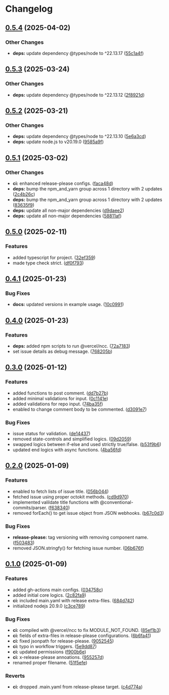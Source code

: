 # Changelog

## [0.5.4](https://github.com/hwakabh/semantic-issue-action/compare/v0.5.3...v0.5.4) (2025-04-02)


### Other Changes

* **deps:** update dependency @types/node to ^22.13.17 ([55c1a4f](https://github.com/hwakabh/semantic-issue-action/commit/55c1a4f4ea205f18569c3e5eade8aab94a89ebfc))

## [0.5.3](https://github.com/hwakabh/semantic-issue-action/compare/v0.5.2...v0.5.3) (2025-03-24)


### Other Changes

* **deps:** update dependency @types/node to ^22.13.12 ([2f8921d](https://github.com/hwakabh/semantic-issue-action/commit/2f8921d0394b523b36f5a536ae0ed70cf3c3f4a8))

## [0.5.2](https://github.com/hwakabh/semantic-issue-action/compare/v0.5.1...v0.5.2) (2025-03-21)


### Other Changes

* **deps:** update dependency @types/node to ^22.13.10 ([5e6a3cd](https://github.com/hwakabh/semantic-issue-action/commit/5e6a3cd4c79b6408bcaea90d047e5fa8c5ed03ad))
* **deps:** update node.js to v20.19.0 ([9585a9f](https://github.com/hwakabh/semantic-issue-action/commit/9585a9fff223bd574a5513421066d151881377e1))

## [0.5.1](https://github.com/hwakabh/semantic-issue-action/compare/v0.5.0...v0.5.1) (2025-03-02)


### Other Changes

* **ci:** enhanced release-please configs. ([faca48d](https://github.com/hwakabh/semantic-issue-action/commit/faca48df83f0ccdf9c831a3714e2b958e92ef863))
* **deps:** bump the npm_and_yarn group across 1 directory with 2 updates ([2c4b26c](https://github.com/hwakabh/semantic-issue-action/commit/2c4b26c0a2635f96b0706d533b628f7fc5d7b573))
* **deps:** bump the npm_and_yarn group across 1 directory with 2 updates ([83635f9](https://github.com/hwakabh/semantic-issue-action/commit/83635f98b5872344a88e7b1102d00b8e4f9dbe35))
* **deps:** update all non-major dependencies ([d9daee2](https://github.com/hwakabh/semantic-issue-action/commit/d9daee23023bdefde0f0d12f60b6a5b24ad8c5c3))
* **deps:** update all non-major dependencies ([58811af](https://github.com/hwakabh/semantic-issue-action/commit/58811af7815a76b76242b456d4dd3a861015ea1c))

## [0.5.0](https://github.com/hwakabh/semantic-issue-action/compare/v0.4.1...v0.5.0) (2025-02-11)


### Features

* added typescript for project. ([32ef359](https://github.com/hwakabh/semantic-issue-action/commit/32ef3595622ffbded94eb3f5c8a89e2226ee9889))
* made type check strict. ([df0f793](https://github.com/hwakabh/semantic-issue-action/commit/df0f79349649e42403c098ca5b99500349d995ca))

## [0.4.1](https://github.com/hwakabh/semantic-issue-action/compare/v0.4.0...v0.4.1) (2025-01-23)


### Bug Fixes

* **docs:** updated versions in example usage. ([10c0991](https://github.com/hwakabh/semantic-issue-action/commit/10c0991dd1c47abe013bfaddbb7c7daa6c63428b))

## [0.4.0](https://github.com/hwakabh/semantic-issue-action/compare/v0.3.0...v0.4.0) (2025-01-23)


### Features

* **deps:** added npm scripts to run @vercel/ncc. ([72a7183](https://github.com/hwakabh/semantic-issue-action/commit/72a71831467f85e79415768a22101b5fdaed6716))
* set issue details as debug message. ([768205b](https://github.com/hwakabh/semantic-issue-action/commit/768205b237db3d54df2f96d8fbafc8458c228714))

## [0.3.0](https://github.com/hwakabh/semantic-issue-action/compare/v0.2.0...v0.3.0) (2025-01-12)


### Features

* added functions to post comment. ([dd7b27b](https://github.com/hwakabh/semantic-issue-action/commit/dd7b27bce338f2eea827ac34f03b16db9e3bd33c))
* added minimal validations for input. ([0c1141e](https://github.com/hwakabh/semantic-issue-action/commit/0c1141ec1286c4561069a4a4522d3a22b41ddd9a))
* added validations for repo input. ([74ba35f](https://github.com/hwakabh/semantic-issue-action/commit/74ba35f427fa5e26d623802d356ad92bf906e6e3))
* enabled to change comment body to be commented. ([d3091e7](https://github.com/hwakabh/semantic-issue-action/commit/d3091e78dc5e5959e352b59cae79618cd3e87a8c))


### Bug Fixes

* issue status for validation. ([de14437](https://github.com/hwakabh/semantic-issue-action/commit/de14437b1733eaafb24982d81219cbbb43ae936f))
* removed state-controls and simplified logics. ([09d2059](https://github.com/hwakabh/semantic-issue-action/commit/09d20598d92849bf1713151b3bb117dfb0de4e98))
* swapped logics between if-else and used strictly true/false. ([b53f9b6](https://github.com/hwakabh/semantic-issue-action/commit/b53f9b62fea6a38b5cfd0318fc294a92421f7a07))
* updated end logics with async functions. ([4ba56fd](https://github.com/hwakabh/semantic-issue-action/commit/4ba56fd51a1e2ae1b23eaa75a720ede0716b03c5))

## [0.2.0](https://github.com/hwakabh/semantic-issue-action/compare/v0.1.0...v0.2.0) (2025-01-09)


### Features

* enabled to fetch lists of issue title. ([056b044](https://github.com/hwakabh/semantic-issue-action/commit/056b04463fb466825b97759340a8661f7bba9730))
* fetched issue using proper octokit methods. ([cd9d970](https://github.com/hwakabh/semantic-issue-action/commit/cd9d9705c73e6577a4041d277a244257b1ff4df9))
* implemented valildate title functions with @conventional-commits/parser. ([f638340](https://github.com/hwakabh/semantic-issue-action/commit/f6383401b9cf54400928a7474fd125f1a82dd1eb))
* removed forEach() to get issue object from JSON webhooks. ([b67c0d3](https://github.com/hwakabh/semantic-issue-action/commit/b67c0d316b0530a43d91482fffbb2cb11f628acc))


### Bug Fixes

* **release-please:** tag versioning with removing component name. ([f503483](https://github.com/hwakabh/semantic-issue-action/commit/f5034836671c9252e5e127707e457039564133da))
* removed JSON.stringfy() for fetching issue number. ([06b676f](https://github.com/hwakabh/semantic-issue-action/commit/06b676f43bd95f727a75cead9c5e1126e8c7cbe4))

## [0.1.0](https://github.com/hwakabh/semantic-issue-action/compare/v0.0.1...v0.1.0) (2025-01-09)


### Features

* added gh-actions main configs. ([034758c](https://github.com/hwakabh/semantic-issue-action/commit/034758c15a1ed770121de8640ded888dc1268fb0))
* added initial core logics. ([2c82fa9](https://github.com/hwakabh/semantic-issue-action/commit/2c82fa97698f9913904c1dbd048fe10e2a3415b7))
* **ci:** included main.yaml with release extra-files. ([684d742](https://github.com/hwakabh/semantic-issue-action/commit/684d742b2377362b8d1feee0975f5f9c1c034577))
* initialized nodejs 20.9.0 ([c3ce789](https://github.com/hwakabh/semantic-issue-action/commit/c3ce7896a68af092e899de006a9cd66e7d846b7a))


### Bug Fixes

* **ci:** compiled with @vercel/ncc to fix MODULE_NOT_FOUND. ([85ef1b3](https://github.com/hwakabh/semantic-issue-action/commit/85ef1b3a1fd8ffb55458e983ed14b112aeb69aa8))
* **ci:** fields of extra-files in release-please configurations. ([6b6fa41](https://github.com/hwakabh/semantic-issue-action/commit/6b6fa416a0dc0e25227bcbe777cbaa484a436f87))
* **ci:** fixed jsonpath for release-please. ([9052545](https://github.com/hwakabh/semantic-issue-action/commit/90525454dfa8b9ff5e21754531be0dd40164e9d1))
* **ci:** typo in workflow triggers. ([5e9dd87](https://github.com/hwakabh/semantic-issue-action/commit/5e9dd87977758db15f6411dbd493103794dd6694))
* **ci:** updated permissions ([f900b6e](https://github.com/hwakabh/semantic-issue-action/commit/f900b6eee2a4d4dbd22ebb8f5a78e50750dc9c7a))
* **ci:** x-release-please annoations. ([955257d](https://github.com/hwakabh/semantic-issue-action/commit/955257d7b89899a857ba83fe0fb62ae7c6efb77b))
* renamed proper filename. ([51f5efe](https://github.com/hwakabh/semantic-issue-action/commit/51f5efe5d353d3a20dcebbc280d5d1a1ac130caf))


### Reverts

* **ci:** dropped .main.yaml from release-please target. ([c4d774a](https://github.com/hwakabh/semantic-issue-action/commit/c4d774a46b3de005552830954941df8fd01b6bb3))
